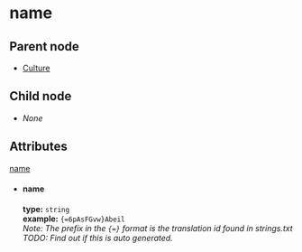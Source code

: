 # name

## Parent node
- [Culture](../../female_names)

## Child node
- *None*

## Attributes
[name](#name)

- #### name
  **type:**  `string`  
  **example:**  `{=6pAsFGvw}Abeil`  
  *Note: The prefix in the `{=}` format is the translation id found in strings.txt*  
  *TODO: Find out if this is auto generated.* 